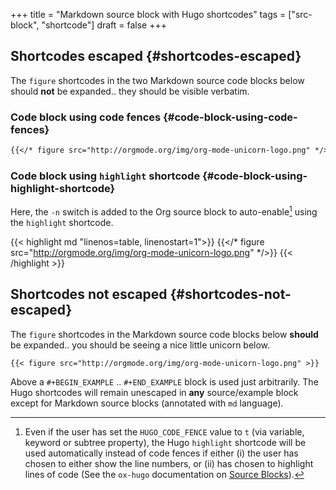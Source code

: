 +++
title = "Markdown source block with Hugo shortcodes"
tags = ["src-block", "shortcode"]
draft = false
+++

## Shortcodes escaped {#shortcodes-escaped}

The `figure` shortcodes in the two Markdown source code blocks below
should **not** be expanded.. they should be visible verbatim.


### Code block using code fences {#code-block-using-code-fences}

```md
{{</* figure src="http://orgmode.org/img/org-mode-unicorn-logo.png" */>}}
```


### Code block using `highlight` shortcode {#code-block-using-highlight-shortcode}

Here, the `-n` switch is added to the Org source block to
auto-enable[^fn:1] using the `highlight` shortcode.

{{< highlight md "linenos=table, linenostart=1">}}
{{</* figure src="http://orgmode.org/img/org-mode-unicorn-logo.png" */>}}
{{< /highlight >}}


## Shortcodes **not** escaped {#shortcodes-not-escaped}

The `figure` shortcodes in the Markdown source code blocks below
**should** be expanded.. you should be seeing a nice little unicorn
below.

```text
{{< figure src="http://orgmode.org/img/org-mode-unicorn-logo.png" >}}
```

Above a `#+BEGIN_EXAMPLE` .. `#+END_EXAMPLE` block is used just
arbitrarily. The Hugo shortcodes will remain unescaped in **any**
source/example block except for <span class="underline">Markdown source blocks</span> (annotated
with `md` language).

[^fn:1]: Even if the user has set the `HUGO_CODE_FENCE` value to `t` (via variable, keyword or subtree property), the Hugo `highlight` shortcode will be used automatically instead of code fences if either (i) the user has chosen to either show the line numbers, or (ii) has chosen to highlight lines of code (See the `ox-hugo` documentation on [Source Blocks](https://ox-hugo.scripter.co/doc/source-blocks)).
